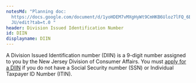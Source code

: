 ```yaml
---
notesMd: "Planning doc:
  https://docs.google.com/document/d/1yoHDEM7vMXgHyWt9CmHKB6Uloz7lFQ_6B3h8jKfc4\
  JU/edit?tab=t.0 "
header: Division Issued Identification Number
id: DIIN
displayname: DIIN
---
```

A Division Issued Identification number (DIIN) is a 9-digit number assigned to you by the New Jersey Division of Consumer Affairs. You must [apply for a DIIN](https://www.njconsumeraffairs.gov/Documents/Certification-Form-for-Applicants-with-no-Social-Security-Number-or-Individual-Taxpayer-ID-Number.pdf#search=social%20security) if you do not have a Social Security number (SSN) or Individual Taxpayer ID Number (ITIN).
